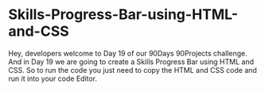 # Skills-Progress-Bar-using-HTML-and-CSS
Hey, developers welcome to Day 19 of our 90Days 90Projects challenge. And in Day 19 we are going to create a Skills Progress Bar using HTML and CSS.  So to run the code you just need to copy the HTML and CSS code and run it into your code Editor. 
